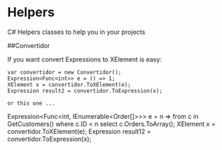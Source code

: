 # Helpers

C# Helpers classes to help you in your projects

##Convertidor

If you want convert Expressions to XElement is easy:

```
var convertidor = new Convertidor();
Expression<Func<int>> e = () => 1;
XElement x = convertidor.ToXElement(e);
Expression result2 = convertidor.ToExpression(x);

or this one ...

```
Expression<Func<int, IEnumerable<Order[]>>> e =
 n =>
	 from c in GetCustomers()
	 where c.ID < n
	 select c.Orders.ToArray();
XElement x = convertidor.ToXElement(e);
Expression result12 = convertidor.ToExpression(x);
```
